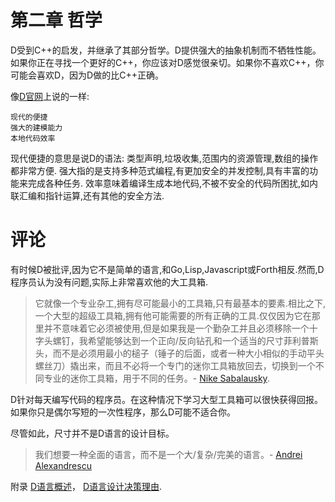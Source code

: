 # 第二章 哲学

D受到C++的启发，并继承了其部分哲学。D提供强大的抽象机制而不牺牲性能。如果你正在寻找一个更好的C++，你应该对D感觉很亲切。如果你不喜欢C++，你可能会喜欢D，因为D做的比C++正确。

像[D官网](http://dlang.org/)上说的一样:

    现代的便捷
    强大的建模能力
    本地代码效率

现代便捷的意思是说D的语法: 类型声明,垃圾收集,范围内的资源管理,数组的操作都非常方便. 强大指的是支持多种范式编程,有更加安全的并发控制,具有丰富的功能来完成各种任务. 效率意味着编译生成本地代码,不被不安全的代码所困扰,如内联汇编和指针运算,还有其他的安全方法.

# 评论

有时候D被批评,因为它不是简单的语言,和Go,Lisp,Javascript或Forth相反.然而,D程序员认为没有问题,实际上非常喜欢他的大工具箱.


>它就像一个专业杂工,拥有尽可能最小的工具箱,只有最基本的要素.相比之下,一个大型的超级工具箱,拥有他可能需要的所有正确的工具.仅仅因为它在那里并不意味着它必须被使用,但是如果我是一个勤杂工并且必须移除一个十字头螺钉，我希望能够达到一个正向/反向钻孔和一个适当的尺寸菲利普斯头，而不是必须用最小的槌子（锤子的后面，或者一种大小相似的手动平头螺丝刀）撬出来，而且不必将一个专门的迷你工具箱放回去，切换到一个不同专业的迷你工具箱，用于不同的任务。- [Nike Sabalausky](http://forum.dlang.org/thread/ha4qpi$189h$1@digitalmars.com?page=3#post-ha8e27:242af:241:40digitalmars.com).


D针对每天编写代码的程序员。在这种情况下学习大型工具箱可以很快获得回报。如果你只是偶尔写短的一次性程序，那么D可能不适合你。

尽管如此，尺寸并不是D语言的设计目标。

>我们想要一种全面的语言，而不是一个大/复杂/完美的语言。- [Andrei Alexandrescu](http://www.youtube.com/watch?v=4M-0LFBP9AU)


附录
[D语言概述](http://dlang.org/overview.html)， [D语言设计决策理由](http://dlang.org/rationale.html).